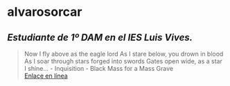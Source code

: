 # alvarosorcar 
## *Estudiante de 1º DAM en el IES Luis Vives.*
> Now I fly above as the eagle lord
> As I stare below, you drown in blood
> As I soar through stars forged into swords
> Gates open wide, as a star I shine... - Inquisition - Black Mass for a Mass Grave  
[Enlace en línea](iesluisvives.es)
